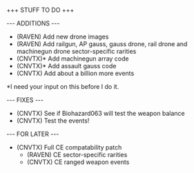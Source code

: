 +++ STUFF TO DO +++

--- ADDITIONS ---

- (RAVEN) Add new drone images
- (RAVEN) Add railgun, AP gauss, gauss drone, rail drone and machinegun drone sector-specific rarities
- (CNVTX)* Add machinegun array code
- (CNVTX)* Add assault gauss code
- (CNVTX) Add about a billion more events

*I need your input on this before I do it.

--- FIXES ---

- (CNVTX) See if Biohazard063 will test the weapon balance
- (CNVTX) Test the events!


--- FOR LATER ---

- (CNVTX) Full CE compatability patch
  - (RAVEN) CE sector-specific rarities
  - (CNVTX) CE ranged weapon events
